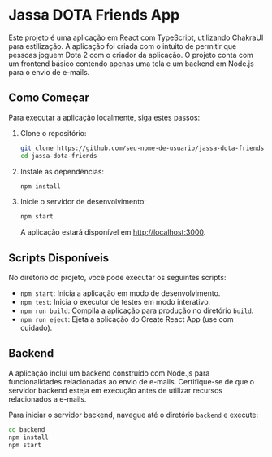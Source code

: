 # Jassa DOTA Friends App

Este projeto é uma aplicação em React com TypeScript, utilizando ChakraUI para estilização. A aplicação foi criada com o intuito de permitir que pessoas joguem Dota 2 com o criador da aplicação. O projeto conta com um frontend básico contendo apenas uma tela e um backend em Node.js para o envio de e-mails.

## Como Começar

Para executar a aplicação localmente, siga estes passos:

1. Clone o repositório:

    ```bash
    git clone https://github.com/seu-nome-de-usuario/jassa-dota-friends.git
    cd jassa-dota-friends
    ```

2. Instale as dependências:

    ```bash
    npm install
    ```

3. Inicie o servidor de desenvolvimento:

    ```bash
    npm start
    ```

    A aplicação estará disponível em [http://localhost:3000](http://localhost:3000).

## Scripts Disponíveis

No diretório do projeto, você pode executar os seguintes scripts:

- `npm start`: Inicia a aplicação em modo de desenvolvimento.
- `npm test`: Inicia o executor de testes em modo interativo.
- `npm run build`: Compila a aplicação para produção no diretório `build`.
- `npm run eject`: Ejeta a aplicação do Create React App (use com cuidado).

## Backend

A aplicação inclui um backend construído com Node.js para funcionalidades relacionadas ao envio de e-mails. Certifique-se de que o servidor backend esteja em execução antes de utilizar recursos relacionados a e-mails.

Para iniciar o servidor backend, navegue até o diretório `backend` e execute:

```bash
cd backend
npm install
npm start